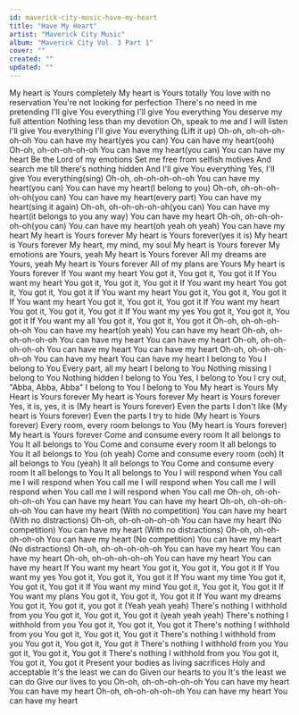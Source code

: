 ```yaml
---
id: maverick-city-music-have-my-heart
title: "Have My Heart"
artist: "Maverick City Music"
album: "Maverick City Vol. 3 Part 1"
cover: ""
created: ""
updated: ""
---
```


My heart is Yours completely
My heart is Yours totally
You love with no reservation
You're not looking for perfection
There's no need in me pretending
I'll give You everything
I'll give You everything
You deserve my full attention
Nothing less than my devotion
Oh, speak to me and I will listen
I'll give You everything
I'll give You everything
(Lift it up)
Oh-oh, oh-oh-oh-oh-oh
You can have my heart(yes you can)
You can have my heart(ooh)
Oh-oh, oh-oh-oh-oh-oh
You can have my heart(you can)
You can have my heart
Be the Lord of my emotions
Set me free from selfish motives
And search me till there's nothing hidden
And I'll give You everything
Yes, I'll give You everything(sing)
Oh-oh, oh-oh-oh-oh-oh
You can have my heart(you can)
You can have my heart(I belong to you)
Oh-oh, oh-oh-oh-oh-oh(you can)
You can have my heart(every part)
You can have my heart(sing it again)
Oh-oh, oh-oh-oh-oh-oh(you can)
You can have my heart(it belongs to you any way)
You can have my heart
Oh-oh, oh-oh-oh-oh-oh(you can)
You can have my heart(oh yeah oh yeah)
You can have my heart
My heart is Yours forever
My heart is Yours forever(yes it is)
My heart is Yours forever
My heart, my mind, my soul
My heart is Yours forever
My emotions are Yours, yeah
My heart is Yours forever
All my dreams are Yours, yeah
My heart is Yours forever
All of my plans are Yours
My heart is Yours forever
If You want my heart
You got it, You got it, You got it
If You want my heart
You got it, You got it, You got it
If You want my heart
You got it, You got it, You got it
If You want my heart
You got it, You got it, You got it
If You want my heart
You got it, You got it, You got it
If You want my heart
You got it, You got it, You got it
If You want my yes
You got it, You got it, You got it
If You want my all
You got it, You got it, You got it
Oh-oh, oh-oh-oh-oh-oh
You can have my heart(oh yeah)
You can have my heart
Oh-oh, oh-oh-oh-oh-oh
You can have my heart
You can have my heart
Oh-oh, oh-oh-oh-oh-oh
You can have my heart
You can have my heart
Oh-oh, oh-oh-oh-oh-oh
You can have my heart
You can have my heart
I belong to You
I belong to You
Every part, all my heart
I belong to You
Nothing missing
I belong to You
Nothing hidden
I belong to You
Yes, I belong to You
I cry out, "Abba, Abba, Abba"
I belong to You
I belong to You
My heart is Yours
My Heart is Yours forever
My heart is Yours forever
My heart is Yours forever
Yes, it is, yes, it is (My heart is Yours forever)
Even the parts I don't like (My heart is Yours forever)
Even the parts I try to hide (My heart is Yours forever)
Every room, every room belongs to You (My heart is Yours forever)
My heart is Yours forever
Come and consume every room
It all belongs to You
It all belongs to You
Come and consume every room
It all belongs to You
It all belongs to You (oh yeah)
Come and consume every room (ooh)
It all belongs to You (yeah)
It all belongs to You
Come and consume every room
It all belongs to You
It all belongs to You
I will respond when You call me
I will respond when You call me
I will respond when You call me
I will respond when You call me
I will respond when You call me
Oh-oh, oh-oh-oh-oh-oh
You can have my heart
You can have my heart
Oh-oh, oh-oh-oh-oh-oh
You can have my heart (With no competition)
You can have my heart (With no distractions)
Oh-oh, oh-oh-oh-oh-oh
You can have my heart (No competition)
You can have my heart (With no distractions)
Oh-oh, oh-oh-oh-oh-oh
You can have my heart (No competition)
You can have my heart (No distractions)
Oh-oh, oh-oh-oh-oh-oh
You can have my heart
You can have my heart
Oh-oh, oh-oh-oh-oh-oh
You can have my heart
You can have my heart
If You want my heart
You got it, You got it, You got it
If You want my yes
You got it, You got it, You got it
If You want my time
You got it, You got it, You got it
If You want my mind
You got it, You got it, You got it
If You want my plans
You got it, You got it, You got it
If You want my dreams
You got it, You got it, you got it (Yeah yeah yeah)
There's nothing I withhold from you
You got it, You got it, You got it (yeah yeah yeah)
There's nothing I withhold from you
You got it, You got it, You got it
There's nothing I withhold from you
You got it, You got it, You got it
There's nothing I withhold from you
You got it, You got it, You got it
There's nothing I withhold from you
You got it, You got it, You got it
There's nothing I withhold from you
You got it, You got it, You got it
Present your bodies as living sacrifices
Holy and acceptable
It's the least we can do
Given our hearts to you
It's the least we can do
Give our lives to you
Oh-oh, oh-oh-oh-oh-oh
You can have my heart
You can have my heart
Oh-oh, oh-oh-oh-oh-oh
You can have my heart
You can have my heart